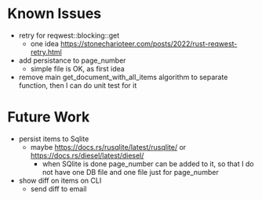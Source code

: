 

# Known Issues
- retry for reqwest::blocking::get
    -  one idea https://stonecharioteer.com/posts/2022/rust-reqwest-retry.html
- add persistance to page_number
    - simple file is OK, as first idea  
- remove main get_document_with_all_items algorithm to separate function, then I can do unit test for it

# Future Work
- persist items to Sqlite
    - maybe https://docs.rs/rusqlite/latest/rusqlite/ or https://docs.rs/diesel/latest/diesel/
        - when SQlite is done page_number can be added to it, so that I do not have one DB file and one file just for page_number
- show diff on items on CLI
    - send diff to email
